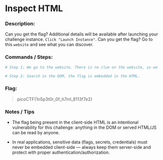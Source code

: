 # Inspect HTML

### Description:

Can you get the flag?
Additional details will be available after launching your challenge instance.
`Click "Launch Instance"`.
Can you get the flag?
Go to this `website` and see what you can discover.

### Commands / Steps:

```bash
# Step 1: We go to the website. There is no clue on the website, so we open the developer tools to inspect the page.

# Step 2: Search in the DOM, the flag is embedded in the HTML.
```

### Flag:

> picoCTF{1n5p3t0r_0f_h7ml_8113f7e2}

### Notes / Tips

- The flag being present in the client-side HTML is an intentional vulnerability for this challenge: anything in the DOM or served HTML/JS can be read by anyone.

- In real applications, sensitive data (flags, secrets, credentials) must never be embedded client-side — always keep them server-side and protect with proper authentication/authorization.


